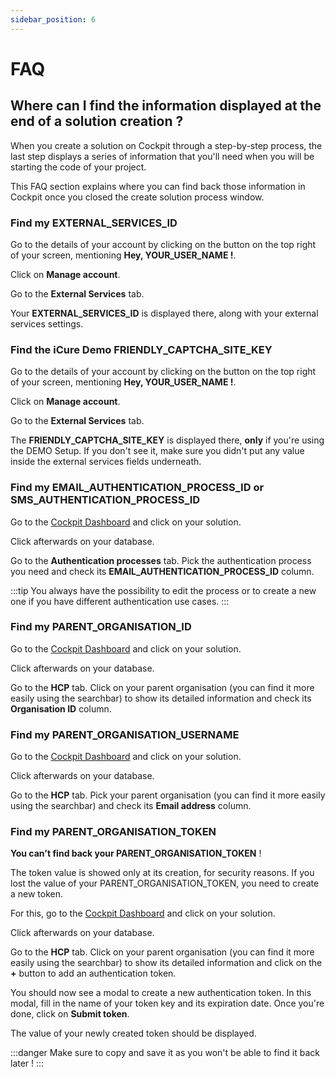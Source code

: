 ```yaml
---
sidebar_position: 6
---
```

# FAQ

## Where can I find the information displayed at the end of a solution creation ?
When you create a solution on Cockpit through a step-by-step process, the last step displays a series of information that you'll need when you will be starting the code of your project. 

This FAQ section explains where you can find back those information in Cockpit once you closed the create solution process window. 

### Find my EXTERNAL_SERVICES_ID

Go to the details of your account by clicking on the button on the top right of your screen, mentioning **Hey, YOUR_USER_NAME !**.

Click on **Manage account**. 

Go to the **External Services** tab. 

Your **EXTERNAL_SERVICES_ID** is displayed there, along with your external services settings. 

### Find the iCure Demo FRIENDLY_CAPTCHA_SITE_KEY
Go to the details of your account by clicking on the button on the top right of your screen, mentioning **Hey, YOUR_USER_NAME !**.

Click on **Manage account**. 

Go to the **External Services** tab. 

The **FRIENDLY_CAPTCHA_SITE_KEY** is displayed there, **only** if you're using the DEMO Setup. If you don't see it, make sure you didn't put any value inside the external services fields underneath. 

### Find my EMAIL_AUTHENTICATION_PROCESS_ID or SMS_AUTHENTICATION_PROCESS_ID

Go to the [Cockpit Dashboard](https://cockpit.icure.dev/dashboard) and click on your solution. 

Click afterwards on your database. 

Go to the **Authentication processes** tab. Pick the authentication process you need and check its **EMAIL_AUTHENTICATION_PROCESS_ID** column. 

:::tip 
You always have the possibility to edit the process or to create a new one if you have different authentication use cases. 
:::

### Find my PARENT_ORGANISATION_ID
Go to the [Cockpit Dashboard](https://cockpit.icure.dev/dashboard) and click on your solution. 

Click afterwards on your database. 

Go to the **HCP** tab. Click on your parent organisation (you can find it more easily using the searchbar) to show its detailed information and check its **Organisation ID** column. 

### Find my PARENT_ORGANISATION_USERNAME
Go to the [Cockpit Dashboard](https://cockpit.icure.dev/dashboard) and click on your solution. 

Click afterwards on your database. 

Go to the **HCP** tab. Pick your parent organisation (you can find it more easily using the searchbar)  and check its **Email address** column.

### Find my PARENT_ORGANISATION_TOKEN
**You can't find back your PARENT_ORGANISATION_TOKEN** ! 

The token value is showed only at its creation, for security reasons. If you lost the value of your PARENT_ORGANISATION_TOKEN, you need to create a new token. 

For this, go to the [Cockpit Dashboard](https://cockpit.icure.dev/dashboard) and click on your solution. 

Click afterwards on your database. 

Go to the **HCP** tab. Click on your parent organisation (you can find it more easily using the searchbar) to show its detailed information and click on the **+** button to add an authentication token. 

You should now see a modal to create a new authentication token. In this modal, fill in the name of your token key and its expiration date. Once you're done, click on **Submit token**. 

The value of your newly created token should be displayed. 

:::danger
Make sure to copy and save it as you won't be able to find it back later ! 
:::